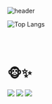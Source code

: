 

![header](https://capsule-render.vercel.app/api?type=slice&color=F5F5DC&height=300&section=header&text=JISOO&fontSize=90&&fontColor=964B00&fontAlign=80&fontAlignY=20&rotate=20&animation=twinkling)

![Top Langs](https://github-readme-stats.vercel.app/api/top-langs/?username=jisooooooooooo&layout=compact)

<br/>
<br/>

# 🐵✨
<a href="https://blog.naver.com/dlawltn0708" target="_blank"><img src="https://img.shields.io/badge/Blog-black?style=flat&logo=Blogger&logoColor=68BC71"/></a>
<a href="https://www.instagram.com/ji_soo__78"><img src="https://img.shields.io/badge/Instagram-black?style=flat&logo=Instagram&logoColor=E4405F"/></a>
<a href="[https://www.instagram.com/ji_soo__78](https://jisoo78.tistory.com/)"><img src="https://img.shields.io/badge/Tistory-black?style=flat&logo=Tistory&logoColor=#EC4815"/></a>
